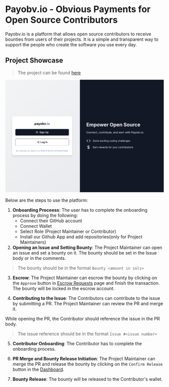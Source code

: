 # Payobv.io - Obvious Payments for Open Source Contributors

Payobv.io is a platform that allows open source contributors to receive bounties from users of their projects. It is a simple and transparent way to support the people who create the software you use every day.

## Project Showcase

> The project can be found [here](https://payobv-io-ten.vercel.app/)

![Root Page](./docs/screenshots/root.png)

Below are the steps to use the platform:

1. **Onboarding Proceess**: The user has to complete the onboarding process by doing the following:
   - Connect their GitHub account
   - Connect Wallet
   - Select Role (Project Maintainer or Contributor)
   - Install our Github App and add repositories(only for Project Maintainers)
2. **Opening an Issue and Setting Bounty**: The Project Maintainer can open an issue and set a bounty on it. The bounty should be set in the Issue body or in the comments. 

> The bounty should be in the format `Bounty <amount in sols>`

3. **Escrow**: The Project Maintainer can escrow the bounty by clicking on the `Approve` button in [Escrow Requests](https://payobv-io-ten.vercel.app/escrow-requests) page and finish the transaction. The bounty will be locked in the escrow account.

4. **Contributing to the Issue**: The Contributors can contribute to the issue by submitting a PR. The Project Maintainer can review the PR and merge it. 

While opening the PR, the Contributor should reference the issue in the PR body.

> The issue reference should be in the format `Issue #<issue number>`

5. **Contributor Onboarding**: The Contributor has to complete the onboarding process.

6. **PR Merge and Bounty Release Initiation**: The Project Maintainer can merge the PR and release the bounty by clicking on the `Confirm Release` button in the [Dashboard](https://payobv-io-ten.vercel.app/maintainer/dashboard).

7. **Bounty Release**: The bounty will be released to the Contributor's wallet.
